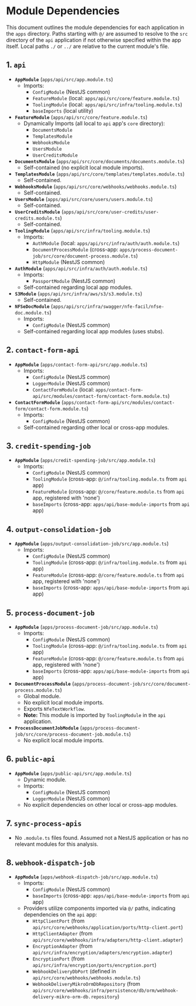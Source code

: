 # Module Dependencies

This document outlines the module dependencies for each application in the `apps` directory. Paths starting with `@/` are assumed to resolve to the `src` directory of the `api` application if not otherwise specified within the app itself. Local paths `./` or `../` are relative to the current module's file.

## 1. `api`

-   **`AppModule`** (`apps/api/src/app.module.ts`)
    -   Imports:
        -   `ConfigModule` (NestJS common)
        -   `FeatureModule` (local: `apps/api/src/core/feature.module.ts`)
        -   `ToolingModule` (local: `apps/api/src/infra/tooling.module.ts`)
        -   `baseImports` (local utility)
-   **`FeatureModule`** (`apps/api/src/core/feature.module.ts`)
    -   Dynamically Imports (all local to `api` app's `core` directory):
        -   `DocumentsModule`
        -   `TemplatesModule`
        -   `WebhooksModule`
        -   `UsersModule`
        -   `UserCreditsModule`
-   **`DocumentsModule`** (`apps/api/src/core/documents/documents.module.ts`)
    -   Self-contained (no explicit local module imports).
-   **`TemplatesModule`** (`apps/api/src/core/templates/templates.module.ts`)
    -   Self-contained.
-   **`WebhooksModule`** (`apps/api/src/core/webhooks/webhooks.module.ts`)
    -   Self-contained.
-   **`UsersModule`** (`apps/api/src/core/users/users.module.ts`)
    -   Self-contained.
-   **`UserCreditsModule`** (`apps/api/src/core/user-credits/user-credits.module.ts`)
    -   Self-contained.
-   **`ToolingModule`** (`apps/api/src/infra/tooling.module.ts`)
    -   Imports:
        -   `AuthModule` (local: `apps/api/src/infra/auth/auth.module.ts`)
        -   `DocumentProcessModule` (cross-app: `apps/process-document-job/src/core/document-process.module.ts`)
        -   `HttpModule` (NestJS common)
-   **`AuthModule`** (`apps/api/src/infra/auth/auth.module.ts`)
    -   Imports:
        -   `PassportModule` (NestJS common)
    -   Self-contained regarding local app modules.
-   **`S3Module`** (`apps/api/src/infra/aws/s3/s3.module.ts`)
    -   Self-contained.
-   **`NFSeDocModule`** (`apps/api/src/infra/swagger/nfe-facil/nfse-doc.module.ts`)
    -   Imports:
        -   `ConfigModule` (NestJS common)
    -   Self-contained regarding local app modules (uses stubs).

## 2. `contact-form-api`

-   **`AppModule`** (`apps/contact-form-api/src/app.module.ts`)
    -   Imports:
        -   `ConfigModule` (NestJS common)
        -   `LoggerModule` (NestJS common)
        -   `ContactFormModule` (local: `apps/contact-form-api/src/modules/contact-form/contact-form.module.ts`)
-   **`ContactFormModule`** (`apps/contact-form-api/src/modules/contact-form/contact-form.module.ts`)
    -   Imports:
        -   `ConfigModule` (NestJS common)
    -   Self-contained regarding other local or cross-app modules.

## 3. `credit-spending-job`

-   **`AppModule`** (`apps/credit-spending-job/src/app.module.ts`)
    -   Imports:
        -   `ConfigModule` (NestJS common)
        -   `ToolingModule` (cross-app: `@/infra/tooling.module.ts` from `api` app)
        -   `FeatureModule` (cross-app: `@/core/feature.module.ts` from `api` app, registered with 'none')
        -   `baseImports` (cross-app: `apps/api/base-module-imports` from `api` app)

## 4. `output-consolidation-job`

-   **`AppModule`** (`apps/output-consolidation-job/src/app.module.ts`)
    -   Imports:
        -   `ConfigModule` (NestJS common)
        -   `ToolingModule` (cross-app: `@/infra/tooling.module.ts` from `api` app)
        -   `FeatureModule` (cross-app: `@/core/feature.module.ts` from `api` app, registered with 'none')
        -   `baseImports` (cross-app: `apps/api/base-module-imports` from `api` app)

## 5. `process-document-job`

-   **`AppModule`** (`apps/process-document-job/src/app.module.ts`)
    -   Imports:
        -   `ConfigModule` (NestJS common)
        -   `ToolingModule` (cross-app: `@/infra/tooling.module.ts` from `api` app)
        -   `FeatureModule` (cross-app: `@/core/feature.module.ts` from `api` app, registered with 'none')
        -   `baseImports` (cross-app: `apps/api/base-module-imports` from `api` app)
-   **`DocumentProcessModule`** (`apps/process-document-job/src/core/document-process.module.ts`)
    -   Global module.
    -   No explicit local module imports.
    -   Exports `NfeTextWorkflow`.
    -   **Note:** This module is imported by `ToolingModule` in the `api` application.
-   **`ProcessDocumentJobModule`** (`apps/process-document-job/src/core/process-document-job.module.ts`)
    -   No explicit local module imports.

## 6. `public-api`

-   **`AppModule`** (`apps/public-api/src/app.module.ts`)
    -   Dynamic module.
    -   Imports:
        -   `ConfigModule` (NestJS common)
        -   `LoggerModule` (NestJS common)
    -   No explicit dependencies on other local or cross-app modules.

## 7. `sync-process-apis`

-   No `.module.ts` files found. Assumed not a NestJS application or has no relevant modules for this analysis.

## 8. `webhook-dispatch-job`

-   **`AppModule`** (`apps/webhook-dispatch-job/src/app.module.ts`)
    -   Imports:
        -   `ConfigModule` (NestJS common)
        -   `baseImports` (cross-app: `apps/api/base-module-imports` from `api` app)
    -   Providers utilize components imported via `@/` paths, indicating dependencies on the `api` app:
        -   `HttpClientPort` (from `api/src/core/webhooks/application/ports/http-client.port`)
        -   `HttpClientAdapter` (from `api/src/core/webhooks/infra/adapters/http-client.adapter`)
        -   `EncryptionAdapter` (from `api/src/infra/encryption/adapters/encryption.adapter`)
        -   `EncryptionPort` (from `api/src/infra/encryption/ports/encryption.port`)
        -   `WebhookDeliveryDbPort` (defined in `api/src/core/webhooks/webhooks.module.ts`)
        -   `WebhookDeliveryMikroOrmDbRepository` (from `api/src/core/webhooks/infra/persistence/db/orm/webhook-delivery-mikro-orm-db.repository`)

